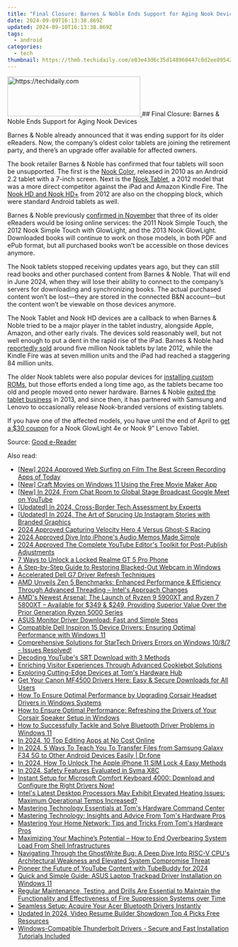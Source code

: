 ```yaml
---
title: "Final Closure: Barnes & Noble Ends Support for Aging Nook Devices"
date: 2024-09-09T16:13:38.869Z
updated: 2024-09-10T16:13:38.869Z
tags:
  - android
categories:
  - tech
thumbnail: https://thmb.techidaily.com/e03e43d6c35d148960447c0d2ee89542320d7730a8e124f95538e772fc1bdf8a.jpg
---
```


<!-- affiliate ads begin -->
<a href="https://aligracehair.sjv.io/c/5597632/2135356/19272" target="_top" id="2135356">
  <img src="//a.impactradius-go.com/display-ad/19272-2135356" border="0" alt="https://techidaily.com" width="300" height="90"/>
</a>
<img height="0" width="0" src="https://aligracehair.sjv.io/i/5597632/2135356/19272" style="position:absolute;visibility:hidden;" border="0" />
<!-- affiliate ads end -->
## Final Closure: Barnes & Noble Ends Support for Aging Nook Devices

Barnes & Noble already announced that it was ending support for its older eReaders. Now, the company’s oldest color tablets are joining the retirement party, and there’s an upgrade offer available for affected owners.

 The book retailer Barnes & Noble has confirmed that four tablets will soon be unsupported. The first is the [Nook Color](https://en.wikipedia.org/wiki/Nook%5FColor), released in 2010 as an Android 2.2 tablet with a 7-inch screen. Next is the [Nook Tablet](https://en.wikipedia.org/wiki/Nook%5FTablet), a 2012 model that was a more direct competitor against the iPad and Amazon Kindle Fire. The [Nook HD and Nook HD+](https://en.wikipedia.org/wiki/Nook%5FHD) from 2012 are also on the chopping block, which were standard Android tablets as well.

 Barnes & Noble previously [confirmed in November](https://program-issues.techidaily.com/how-to-resolve-the-ongoing-problem-of-watch-dogs-legion-not-running-smoothly-on-your-computer/) that three of its older eReaders would be losing online services: the 2011 Nook Simple Touch, the 2012 Nook Simple Touch with GlowLight, and the 2013 Nook GlowLight. Downloaded books will continue to work on those models, in both PDF and ePub format, but all purchased books won’t be accessible on those devices anymore.

 The Nook tablets stopped receiving updates years ago, but they can still read books and other purchased content from Barnes & Noble. That will end in June 2024, when they will lose their ability to connect to the company’s servers for downloading and synchronizing books. The actual purchased content won’t be lost—they are stored in the connected B&N account—but the content won’t be viewable on those devices anymore.

 The Nook Tablet and Nook HD devices are a callback to when Barnes & Noble tried to be a major player in the tablet industry, alongside Apple, Amazon, and other early rivals. The devices sold reasonably well, but not well enough to put a dent in the rapid rise of the iPad. Barnes & Noble had [reportedly sold](https://archive.nytimes.com/bits.blogs.nytimes.com/2012/10/19/7-inch-tablets/) around five million Nook tablets by late 2012, while the Kindle Fire was at seven million units and the iPad had reached a staggering 84 million units.

 The older Nook tablets were also popular devices for [installing custom ROMs](https://www.youtube.com/watch?v=XxKO8-seTLU), but those efforts ended a long time ago, as the tablets became too old and people moved onto newer hardware. Barnes & Noble [exited the tablet business](https://www.washingtonpost.com/business/technology/barnes-and-noble-to-stop-making-nook-tablets-in-house/2013/06/25/d8c8216e-ddb7-11e2-948c-d644453cf169%5Fstory.html) in 2013, and since then, it has partnered with Samsung and Lenovo to occasionally release Nook-branded versions of existing tablets.

 If you have one of the affected models, you have until the end of April to [get a $30 coupon](https://customer.barnesandnoble.com/signup/nook-upgrade) for a Nook GlowLight 4e or Nook 9” Lenovo Tablet.

 Source: [Good e-Reader](https://goodereader.com/blog/e-book-news/barnes-and-noble-nook-tablets-can-no-longer-buy-ebooks)

<ins class="adsbygoogle"
     style="display:block"
     data-ad-format="autorelaxed"
     data-ad-client="ca-pub-7571918770474297"
     data-ad-slot="1223367746"></ins>



<ins class="adsbygoogle"
     style="display:block"
     data-ad-client="ca-pub-7571918770474297"
     data-ad-slot="8358498916"
     data-ad-format="auto"
     data-full-width-responsive="true"></ins>

<span class="atpl-alsoreadstyle">Also read:</span>
<div><ul>
<li><a href="https://video-capture.techidaily.com/new-2024-approved-web-surfing-on-film-the-best-screen-recording-apps-of-today/"><u>[New] 2024 Approved Web Surfing on Film The Best Screen Recording Apps of Today</u></a></li>
<li><a href="https://extra-lessons.techidaily.com/new-craft-movies-on-windows-11-using-the-free-movie-maker-app/"><u>[New] Craft Movies on Windows 11 Using the Free Movie Maker App</u></a></li>
<li><a href="https://eaxpv-info.techidaily.com/new-in-2024-from-chat-room-to-global-stage-broadcast-google-meet-on-youtube/"><u>[New] In 2024, From Chat Room to Global Stage Broadcast Google Meet on YouTube</u></a></li>
<li><a href="https://desktop-recording.techidaily.com/updated-in-2024-cross-border-tech-assessment-by-experts/"><u>[Updated] In 2024, Cross-Border Tech Assessment by Experts</u></a></li>
<li><a href="https://instagram-video-recordings.techidaily.com/updated-in-2024-the-art-of-sprucing-up-instagram-stories-with-branded-graphics/"><u>[Updated] In 2024, The Art of Sprucing Up Instagram Stories with Branded Graphics</u></a></li>
<li><a href="https://extra-lessons.techidaily.com/2024-approved-capturing-velocity-hero-4-versus-ghost-s-racing/"><u>2024 Approved Capturing Velocity Hero 4 Versus Ghost-S Racing</u></a></li>
<li><a href="https://on-screen-recording.techidaily.com/2024-approved-dive-into-iphones-audio-memos-made-simple/"><u>2024 Approved Dive Into iPhone's Audio Memos Made Simple</u></a></li>
<li><a href="https://youtube-stream.techidaily.com/2024-approved-the-complete-youtube-editors-toolkit-for-post-publish-adjustments/"><u>2024 Approved The Complete YouTube Editor's Toolkit for Post-Publish Adjustments</u></a></li>
<li><a href="https://easy-unlock-android.techidaily.com/7-ways-to-unlock-a-locked-realme-gt-5-pro-phone-by-drfone-android/"><u>7 Ways to Unlock a Locked Realme GT 5 Pro Phone</u></a></li>
<li><a href="https://tech-renaissance.techidaily.com/a-step-by-step-guide-to-restoring-blacked-out-webcam-in-windows/"><u>A Step-by-Step Guide to Restoring Blacked-Out Webcam in Windows</u></a></li>
<li><a href="https://hardware-help.techidaily.com/accelerated-dell-g7-driver-refresh-techniques/"><u>Accelerated Dell G7 Driver Refresh Techniques</u></a></li>
<li><a href="https://hardware-help.techidaily.com/amd-unveils-zen-5-benchmarks-enhanced-performance-and-efficiency-through-advanced-threading-intels-approach-changes/"><u>AMD Unveils Zen 5 Benchmarks: Enhanced Performance & Efficiency Through Advanced Threading – Intel's Approach Changes</u></a></li>
<li><a href="https://hardware-help.techidaily.com/amds-newest-arsenal-the-launch-of-ryzen-9-5900xt-and-ryzen-7-5800xt-available-for-349-and-249-providing-superior-value-over-the-prior-generation-ryzen-5000-52/"><u>AMD's Newest Arsenal: The Launch of Ryzen 9 5900XT and Ryzen 7 5800XT – Available for $349 & $249, Providing Superior Value Over the Prior Generation Ryzen 5000 Series</u></a></li>
<li><a href="https://hardware-help.techidaily.com/asus-monitor-driver-download-fast-and-simple-steps/"><u>ASUS Monitor Driver Download: Fast and Simple Steps</u></a></li>
<li><a href="https://hardware-help.techidaily.com/compatible-dell-inspiron-15-device-drivers-ensuring-optimal-performance-with-windows-11/"><u>Compatible Dell Inspiron 15 Device Drivers: Ensuring Optimal Performance with Windows 11</u></a></li>
<li><a href="https://hardware-help.techidaily.com/1722977902964-comprehensive-solutions-for-startech-drivers-errors-on-windows-1087-issues-resolved/"><u>Comprehensive Solutions for StarTech Drivers Errors on Windows 10/8/7 - Issues Resolved!</u></a></li>
<li><a href="https://fox-helps.techidaily.com/decoding-youtubes-srt-download-with-3-methods/"><u>Decoding YouTube's SRT Download with 3 Methods</u></a></li>
<li><a href="https://data-safeguard.techidaily.com/enriching-visitor-experiences-through-advanced-cookiebot-solutions/"><u>Enriching Visitor Experiences Through Advanced Cookiebot Solutions</u></a></li>
<li><a href="https://hardware-help.techidaily.com/exploring-cutting-edge-devices-at-toms-hardware-hub/"><u>Exploring Cutting-Edge Devices at Tom's Hardware Hub</u></a></li>
<li><a href="https://hardware-help.techidaily.com/get-your-canon-mf4500-drivers-here-easy-and-secure-downloads-for-all-users/"><u>Get Your Canon MF4500 Drivers Here: Easy & Secure Downloads for All Users</u></a></li>
<li><a href="https://hardware-help.techidaily.com/how-to-ensure-optimal-performance-by-upgrading-corsair-headset-drivers-in-windows-systems/"><u>How To Ensure Optimal Performance by Upgrading Corsair Headset Drivers in Windows Systems</u></a></li>
<li><a href="https://hardware-help.techidaily.com/how-to-ensure-optimal-performance-refreshing-the-drivers-of-your-corsair-speaker-setup-in-windows/"><u>How to Ensure Optimal Performance: Refreshing the Drivers of Your Corsair Speaker Setup in Windows</u></a></li>
<li><a href="https://hardware-help.techidaily.com/how-to-successfully-tackle-and-solve-bluetooth-driver-problems-in-windows-11/"><u>How to Successfully Tackle and Solve Bluetooth Driver Problems in Windows 11</u></a></li>
<li><a href="https://youtube-docs.techidaily.com/24-10-top-editing-apps-at-no-cost-online/"><u>In 2024, 10 Top Editing Apps at No Cost Online</u></a></li>
<li><a href="https://android-transfer.techidaily.com/in-2024-5-ways-to-teach-you-to-transfer-files-from-samsung-galaxy-f34-5g-to-other-android-devices-easily-drfone-by-drfone-transfer-from-android-transfer-from-android/"><u>In 2024, 5 Ways To Teach You To Transfer Files from Samsung Galaxy F34 5G to Other Android Devices Easily | Dr.fone</u></a></li>
<li><a href="https://sim-unlock.techidaily.com/in-2024-how-to-unlock-the-apple-iphone-11-sim-lock-4-easy-methods-by-drfone-ios/"><u>In 2024, How To Unlock The Apple iPhone 11 SIM Lock 4 Easy Methods</u></a></li>
<li><a href="https://extra-approaches.techidaily.com/in-2024-safety-features-evaluated-in-syma-x8c/"><u>In 2024, Safety Features Evaluated in Syma X8C</u></a></li>
<li><a href="https://hardware-help.techidaily.com/1722973083738-instant-setup-for-microsoft-comfort-keyboard-4000-download-and-configure-the-right-drivers-now/"><u>Instant Setup for Microsoft Comfort Keyboard 4000: Download and Configure the Right Drivers Now!</u></a></li>
<li><a href="https://hardware-help.techidaily.com/intels-latest-desktop-processors-may-exhibit-elevated-heating-issues-maximum-operational-temps-increased/"><u>Intel's Latest Desktop Processors May Exhibit Elevated Heating Issues: Maximum Operational Temps Increased?</u></a></li>
<li><a href="https://hardware-help.techidaily.com/mastering-technology-essentials-at-toms-hardware-command-center/"><u>Mastering Technology Essentials at Tom's Hardware Command Center</u></a></li>
<li><a href="https://hardware-help.techidaily.com/mastering-technology-insights-and-advice-from-toms-hardware-pros/"><u>Mastering Technology: Insights and Advice From Tom's Hardware Pros</u></a></li>
<li><a href="https://hardware-help.techidaily.com/mastering-your-home-network-tips-and-tricks-from-toms-hardware-pros/"><u>Mastering Your Home Network: Tips and Tricks From Tom's Hardware Pros</u></a></li>
<li><a href="https://win-howtos.techidaily.com/maximizing-your-machines-potential-how-to-end-overbearing-system-load-from-shell-infrastructures/"><u>Maximizing Your Machine’s Potential – How to End Overbearing System Load From Shell Infrastructures</u></a></li>
<li><a href="https://hardware-help.techidaily.com/navigating-through-the-ghostwrite-bug-a-deep-dive-into-risc-v-cpus-architectural-weakness-and-elevated-system-compromise-threat/"><u>Navigating Through the GhostWrite Bug: A Deep Dive Into RISC-V CPU's Architectural Weakness and Elevated System Compromise Threat</u></a></li>
<li><a href="https://facebook-video-footage.techidaily.com/pioneer-the-future-of-youtube-content-with-tubebuddy-for-2024/"><u>Pioneer the Future of YouTube Content with TubeBuddy for 2024</u></a></li>
<li><a href="https://hardware-help.techidaily.com/quick-and-simple-guide-asus-laptop-trackpad-driver-installation-on-windows-11/"><u>Quick and Simple Guide: ASUS Laptop Trackpad Driver Installation on Windows 11</u></a></li>
<li><a href="https://hardware-help.techidaily.com/regular-maintenance-testing-and-drills-are-essential-to-maintain-the-functionality-and-effectiveness-of-fire-suppression-systems-over-time/"><u>Regular Maintenance, Testing, and Drills Are Essential to Maintain the Functionality and Effectiveness of Fire Suppression Systems over Time</u></a></li>
<li><a href="https://hardware-help.techidaily.com/seamless-setup-acquire-your-acer-bluetooth-drivers-instantly/"><u>Seamless Setup: Acquire Your Acer Bluetooth Drivers Instantly</u></a></li>
<li><a href="https://ai-video-tools.techidaily.com/updated-in-2024-video-resume-builder-showdown-top-4-picks-free-resources/"><u>Updated In 2024, Video Resume Builder Showdown Top 4 Picks Free Resources</u></a></li>
<li><a href="https://hardware-help.techidaily.com/windows-compatible-thunderbolt-drivers-secure-and-fast-installation-tutorials-included/"><u>Windows-Compatible Thunderbolt Drivers - Secure and Fast Installation Tutorials Included</u></a></li>
</ul></div>
